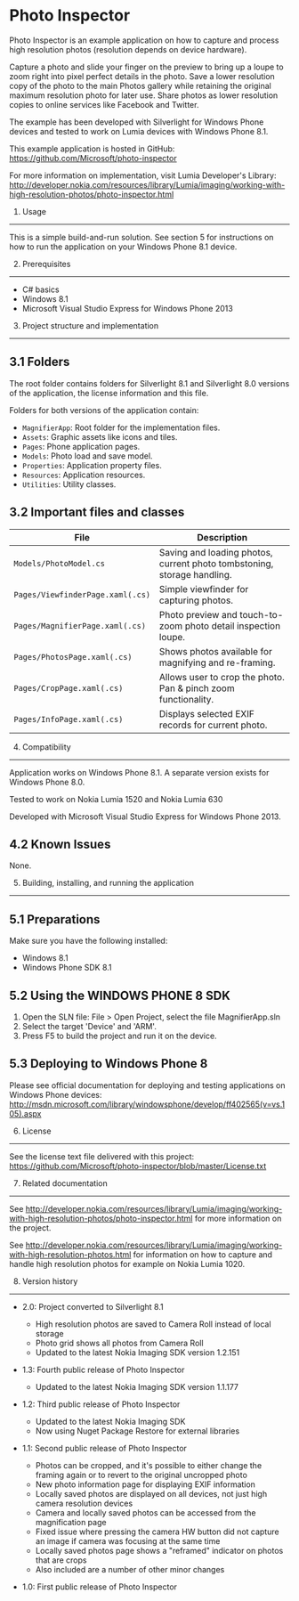 Photo Inspector
===============

Photo Inspector is an example application on how to capture and process high
resolution photos (resolution depends on device hardware).

Capture a photo and slide your finger on the preview to bring up a loupe to zoom
right into pixel perfect details in the photo. Save a lower resolution copy of
the photo to the main Photos gallery while retaining the original maximum
resolution photo for later use. Share photos as lower resolution copies to 
online services like Facebook and Twitter.

The example has been developed with Silverlight for Windows Phone devices and
tested to work on Lumia devices with Windows Phone 8.1.

This example application is hosted in GitHub:
https://github.com/Microsoft/photo-inspector

For more information on implementation, visit Lumia Developer's Library:
http://developer.nokia.com/resources/library/Lumia/imaging/working-with-high-resolution-photos/photo-inspector.html


1. Usage
-------------------------------------------------------------------------------

This is a simple build-and-run solution. See section 5 for instructions on how
to run the application on your Windows Phone 8.1 device.


2. Prerequisites
-------------------------------------------------------------------------------

* C# basics
* Windows 8.1
* Microsoft Visual Studio Express for Windows Phone 2013


3. Project structure and implementation
-------------------------------------------------------------------------------

3.1 Folders
-----------

The root folder contains folders for Silverlight 8.1 and Silverlight 8.0 
versions of the application, the license information and this file.

Folders for both versions of the application contain:

* `MagnifierApp`: Root folder for the implementation files.  
* `Assets`: Graphic assets like icons and tiles.
* `Pages`: Phone application pages.
* `Models`: Photo load and save model.
* `Properties`: Application property files.
* `Resources`: Application resources.
* `Utilities`: Utility classes.

3.2 Important files and classes
-------------------------------

| File | Description |
| ---- | ----------- |
| `Models/PhotoModel.cs` | Saving and loading photos, current photo tombstoning, storage handling. |
| `Pages/ViewfinderPage.xaml(.cs)` | Simple viewfinder for capturing photos. |
| `Pages/MagnifierPage.xaml(.cs)` | Photo preview and touch-to-zoom photo detail inspection loupe. |
| `Pages/PhotosPage.xaml(.cs)` | Shows photos available for magnifying and re-framing. |
| `Pages/CropPage.xaml(.cs)` | Allows user to crop the photo. Pan & pinch zoom functionality. |
| `Pages/InfoPage.xaml(.cs)` | Displays selected EXIF records for current photo. |


4. Compatibility
-------------------------------------------------------------------------------

Application works on Windows Phone 8.1. A separate version exists for Windows
Phone 8.0.

Tested to work on Nokia Lumia 1520 and Nokia Lumia 630

Developed with Microsoft Visual Studio Express for Windows Phone 2013.


4.2 Known Issues
----------------

None.


5. Building, installing, and running the application
-------------------------------------------------------------------------------

5.1 Preparations
----------------

Make sure you have the following installed:

* Windows 8.1
* Windows Phone SDK 8.1

5.2 Using the WINDOWS PHONE 8 SDK
---------------------------------

1. Open the SLN file:
   File > Open Project, select the file MagnifierApp.sln
2. Select the target 'Device' and 'ARM'.
3. Press F5 to build the project and run it on the device.

5.3 Deploying to Windows Phone 8
--------------------------------

Please see official documentation for deploying and testing applications on
Windows Phone devices:
http://msdn.microsoft.com/library/windowsphone/develop/ff402565(v=vs.105).aspx


6. License
-------------------------------------------------------------------------------

See the license text file delivered with this project:
https://github.com/Microsoft/photo-inspector/blob/master/License.txt


7. Related documentation
-------------------------------------------------------------------------------

See http://developer.nokia.com/resources/library/Lumia/imaging/working-with-high-resolution-photos/photo-inspector.html 
for more information on the project.

See http://developer.nokia.com/resources/library/Lumia/imaging/working-with-high-resolution-photos.html
for information on how to capture and handle high resolution photos for example on
Nokia Lumia 1020.


8. Version history
-------------------------------------------------------------------------------

* 2.0: Project converted to Silverlight 8.1
  - High resolution photos are saved to Camera Roll instead of local storage
  - Photo grid shows all photos from Camera Roll
  - Updated to the latest Nokia Imaging SDK version 1.2.151

* 1.3: Fourth public release of Photo Inspector
  - Updated to the latest Nokia Imaging SDK version 1.1.177

* 1.2: Third public release of Photo Inspector
  - Updated to the latest Nokia Imaging SDK
  - Now using Nuget Package Restore for external libraries

* 1.1: Second public release of Photo Inspector
  - Photos can be cropped, and it's possible to either change the framing again or to revert to the original uncropped photo
  - New photo information page for displaying EXIF information
  - Locally saved photos are displayed on all devices, not just high camera resolution devices
  - Camera and locally saved photos can be accessed from the magnification page
  - Fixed issue where pressing the camera HW button did not capture an image if camera was focusing at the same time
  - Locally saved photos page shows a "reframed" indicator on photos that are crops
  - Also included are a number of other minor changes

* 1.0: First public release of Photo Inspector
